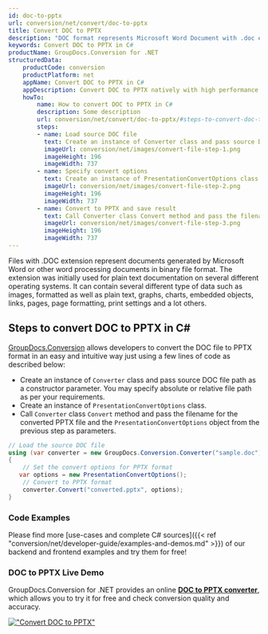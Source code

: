 ```yaml
---
id: doc-to-pptx
url: conversion/net/convert/doc-to-pptx
title: Convert DOC to PPTX
description: "DOC format represents Microsoft Word Document with .doc extension. Learn how to convert DOC to PPTX file programmatically in C# language using GroupDocs.Conversion for .NET library."
keywords: Convert DOC to PPTX in C#
productName: GroupDocs.Conversion for .NET
structuredData:
    productCode: conversion
    productPlatform: net
    appName: Convert DOC to PPTX in C#
    appDescription: Convert DOC to PPTX natively with high performance using C# language and server side GroupDocs.Conversion for .NET APIs, without the use of any software like Microsoft or Open Office.
    howTo:
        name: How to convert DOC to PPTX in C# 
        description: Some description
        url: conversion/net/convert/doc-to-pptx/#steps-to-convert-doc-to-pptx-in-c
        steps:
        - name: Load source DOC file 
          text: Create an instance of Converter class and pass source DOC file path as a constructor parameter. You may specify absolute or relative file path as per your requirements. 
          imageUrl: conversion/net/images/convert-file-step-1.png
          imageHeight: 196
          imageWidth: 737
        - name: Specify convert options 
          text: Create an instance of PresentationConvertOptions class.
          imageUrl: conversion/net/images/convert-file-step-2.png
          imageHeight: 196
          imageWidth: 737
        - name: Convert to PPTX and save result 
          text: Call Converter class Convert method and pass the filename for the converted HTML file and the PresentationConvertOptions object from the previous step as parameters.
          imageUrl: conversion/net/images/convert-file-step-3.png
          imageHeight: 196
          imageWidth: 737
---
```


Files with .DOC extension represent documents generated by Microsoft Word or other word processing documents in binary file format. The extension was initially used for plain text documentation on several different operating systems. It can contain several different type of data such as images, formatted as well as plain text, graphs, charts, embedded objects, links, pages, page formatting, print settings and a lot others.

## Steps to convert DOC to PPTX in C#

[GroupDocs.Conversion](https://products.groupdocs.com/conversion/net) allows developers to convert the DOC file to PPTX format in an easy and intuitive way just using a few lines of code as described below:

* Create an instance of `Converter` class and pass source DOC file path as a constructor parameter. You may specify absolute or relative file path as per your requirements. 
* Create an instance of `PresentationConvertOptions` class.
* Call `Converter` class `Convert` method and pass the filename for the converted PPTX file and the `PresentationConvertOptions` object from the previous step as parameters.

```csharp
// Load the source DOC file
using (var converter = new GroupDocs.Conversion.Converter("sample.doc"))
{
    // Set the convert options for PPTX format
   var options = new PresentationConvertOptions();
    // Convert to PPTX format
    converter.Convert("converted.pptx", options);
}
```

### Code Examples

Please find more [use-cases and complete C# sources]({{< ref "conversion/net/developer-guide/examples-and-demos.md" >}}) of our backend and frontend examples and try them for free!

### DOC to PPTX Live Demo

GroupDocs.Conversion for .NET provides an online [**DOC to PPTX converter**](https://products.groupdocs.app/conversion/doc-to-pptx), which allows you to try it for free and check conversion quality and accuracy.

[!["Convert DOC to PPTX"](conversion/net/images/convert-to-pptx/convert-doc-to-pptx.png)](https://products.groupdocs.app/conversion/doc-to-pptx)